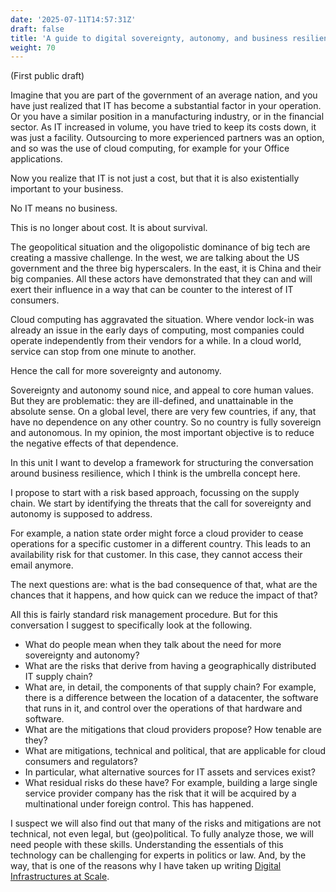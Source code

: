 ```yaml
---
date: '2025-07-11T14:57:31Z'
draft: false
title: 'A guide to digital sovereignty, autonomy, and business resilience'
weight: 70
---
```


(First public draft)

Imagine that you are part of the government of an average nation, and you have just realized that IT has become a substantial factor in your operation.
Or you have a similar position in a manufacturing industry, or in the financial sector.
As IT increased in volume, you have tried to keep its costs down, it was just a facility.
Outsourcing to more experienced partners was an option, and so was the use of cloud computing, for example for your Office applications.

Now you realize that IT is not just a cost, but that it is also existentially important to your business.

No IT means no business.

This is no longer about cost. It is about survival.

The geopolitical situation and the oligopolistic dominance of big tech are creating a massive challenge.
In the west, we are talking about the US government and the three big hyperscalers. In the east, it is China and their big companies.
All these actors have demonstrated that they can and will exert their influence in a way that can be counter to the interest of IT consumers.

Cloud computing has aggravated the situation.
Where vendor lock-in was already an issue in the early days of computing, most companies could operate independently from their vendors for a while.
In a cloud world, service can stop from one minute to another.

Hence the call for more sovereignty and autonomy.

Sovereignty and autonomy sound nice, and appeal to core human values.
But they are problematic: they are ill-defined, and unattainable in the absolute sense.
On a global level, there are very few countries, if any, that have no dependence on any other country.
So no country is fully sovereign and autonomous.
In my opinion, the most important objective is to reduce the negative effects of that dependence.

In this unit I want to develop a framework for structuring the conversation around business resilience, which I think is the umbrella concept here.

I propose to start with a risk based approach, focussing on the supply chain.
We start by identifying the threats that the call for sovereignty and autonomy is supposed to address.

For example, a nation state order might force a cloud provider to cease operations for a specific customer in a different country.
This leads to an availability risk for that customer.
In this case, they cannot access their email anymore.

The next questions are: what is the bad consequence of that, what are the chances that it happens, and how quick can we reduce the impact of that?

All this is fairly standard risk management procedure.
But for this conversation I suggest to specifically look at the following.

- What do people mean when they talk about the need for more sovereignty and autonomy?
- What are the risks that derive from having a geographically distributed IT supply chain?
- What are, in detail, the components of that supply chain? For example, there is a difference between the location of a datacenter, the software that runs in it, and control over the operations of that hardware and software.
- What are the mitigations that cloud providers propose? How tenable are they?
- What are mitigations, technical and political, that are applicable for cloud consumers and regulators?
- In particular, what alternative sources for IT assets and services exist?
- What residual risks do these have? For example, building a large single service provider company has the risk that it will be acquired by a multinational under foreign control. This has happened.

I suspect we will also find out that many of the risks and mitigations are not technical, not even legal, but (geo)political.
To fully analyze those, we will need people with these skills.
Understanding the essentials of this technology can be challenging for experts in politics or law.
And, by the way, that is one of the reasons why I have taken up writing [Digital Infrastructures at Scale](https://digitalinfrastructures.nl).
